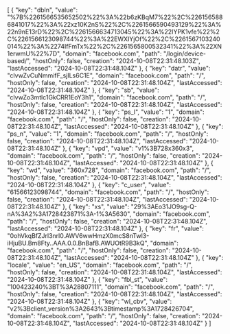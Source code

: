 [
    {
        "key": "dbln",
        "value": "%7B%2261566535652502%22%3A%22b6zKBqM7%22%2C%2261565886841017%22%3A%22xz10K2nS%22%2C%2261566590493129%22%3A%22n9nE13rD%22%2C%2261566634713045%22%3A%22IYPK1vfe%22%2C%2261566123098744%22%3A%22EWXIYjOf%22%2C%2261567103240014%22%3A%2274IfFmTx%22%2C%2261565800532341%22%3A%22XN1erwmU%22%7D",
        "domain": "facebook.com",
        "path": "/login/device-based/",
        "hostOnly": false,
        "creation": "2024-10-08T22:31:48.103Z",
        "lastAccessed": "2024-10-08T22:31:48.104Z"
    },
    {
        "key": "datr",
        "value": "clvwZvCuNmmifF_sjILs6C1E",
        "domain": "facebook.com",
        "path": "/",
        "hostOnly": false,
        "creation": "2024-10-08T22:31:48.104Z",
        "lastAccessed": "2024-10-08T22:31:48.104Z"
    },
    {
        "key": "sb",
        "value": "clvwZo3mtlc1GkCRR1EoY3h1",
        "domain": "facebook.com",
        "path": "/",
        "hostOnly": false,
        "creation": "2024-10-08T22:31:48.104Z",
        "lastAccessed": "2024-10-08T22:31:48.104Z"
    },
    {
        "key": "ps_l",
        "value": "1",
        "domain": "facebook.com",
        "path": "/",
        "hostOnly": false,
        "creation": "2024-10-08T22:31:48.104Z",
        "lastAccessed": "2024-10-08T22:31:48.104Z"
    },
    {
        "key": "ps_n",
        "value": "1",
        "domain": "facebook.com",
        "path": "/",
        "hostOnly": false,
        "creation": "2024-10-08T22:31:48.104Z",
        "lastAccessed": "2024-10-08T22:31:48.104Z"
    },
    {
        "key": "vpd",
        "value": "v1%3B728x360x3",
        "domain": "facebook.com",
        "path": "/",
        "hostOnly": false,
        "creation": "2024-10-08T22:31:48.104Z",
        "lastAccessed": "2024-10-08T22:31:48.104Z"
    },
    {
        "key": "wd",
        "value": "360x728",
        "domain": "facebook.com",
        "path": "/",
        "hostOnly": false,
        "creation": "2024-10-08T22:31:48.104Z",
        "lastAccessed": "2024-10-08T22:31:48.104Z"
    },
    {
        "key": "c_user",
        "value": "61566123098744",
        "domain": "facebook.com",
        "path": "/",
        "hostOnly": false,
        "creation": "2024-10-08T22:31:48.104Z",
        "lastAccessed": "2024-10-08T22:31:48.104Z"
    },
    {
        "key": "xs",
        "value": "29%3AEo31JO9sg-Q-nA%3A2%3A1728423871%3A-1%3A5630",
        "domain": "facebook.com",
        "path": "/",
        "hostOnly": false,
        "creation": "2024-10-08T22:31:48.104Z",
        "lastAccessed": "2024-10-08T22:31:48.104Z"
    },
    {
        "key": "fr",
        "value": "0ohVkqBfZJrl3nrl0.AWV6wwHmzX0mcS8nTwl3-iHjuBU.Bm8Fty..AAA.0.0.BnBafB.AWUOtR9B3kQ",
        "domain": "facebook.com",
        "path": "/",
        "hostOnly": false,
        "creation": "2024-10-08T22:31:48.104Z",
        "lastAccessed": "2024-10-08T22:31:48.104Z"
    },
    {
        "key": "locale",
        "value": "en_US",
        "domain": "facebook.com",
        "path": "/",
        "hostOnly": false,
        "creation": "2024-10-08T22:31:48.104Z",
        "lastAccessed": "2024-10-08T22:31:48.104Z"
    },
    {
        "key": "fbl_st",
        "value": "100423240%3BT%3A28807111",
        "domain": "facebook.com",
        "path": "/",
        "hostOnly": false,
        "creation": "2024-10-08T22:31:48.104Z",
        "lastAccessed": "2024-10-08T22:31:48.104Z"
    },
    {
        "key": "wl_cbv",
        "value": "v2%3Bclient_version%3A2643%3Btimestamp%3A1728426704",
        "domain": "facebook.com",
        "path": "/",
        "hostOnly": false,
        "creation": "2024-10-08T22:31:48.104Z",
        "lastAccessed": "2024-10-08T22:31:48.104Z"
    }
]

